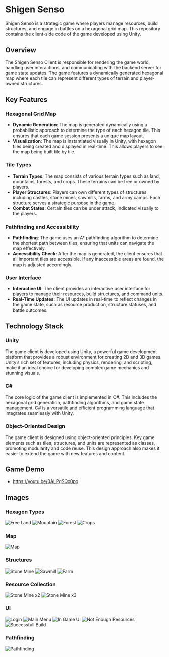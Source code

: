 # Shigen Senso

Shigen Senso is a strategic game where players manage resources, build structures, and engage in battles on a hexagonal grid map. This repository contains the client-side code of the game developed using Unity. 

## Overview

The Shigen Senso Client is responsible for rendering the game world, handling user interactions, and communicating with the backend server for game state updates. The game features a dynamically generated hexagonal map where each tile can represent different types of terrain and player-owned structures.

## Key Features

### Hexagonal Grid Map

- **Dynamic Generation**: The map is generated dynamically using a probabilistic approach to determine the type of each hexagon tile. This ensures that each game session presents a unique map layout.
- **Visualization**: The map is instantiated visually in Unity, with hexagon tiles being created and displayed in real-time. This allows players to see the map being built tile by tile.

### Tile Types

- **Terrain Types**: The map consists of various terrain types such as land, mountains, forests, and crops. These terrains can be free or owned by players.
- **Player Structures**: Players can own different types of structures including castles, stone mines, sawmills, farms, and army camps. Each structure serves a strategic purpose in the game.
- **Combat States**: Certain tiles can be under attack, indicated visually to the players.

### Pathfinding and Accessibility

- **Pathfinding**: The game uses an A* pathfinding algorithm to determine the shortest path between tiles, ensuring that units can navigate the map effectively.
- **Accessibility Check**: After the map is generated, the client ensures that all important tiles are accessible. If any inaccessible areas are found, the map is adjusted accordingly.

### User Interface

- **Interactive UI**: The client provides an interactive user interface for players to manage their resources, build structures, and command units.
- **Real-Time Updates**: The UI updates in real-time to reflect changes in the game state, such as resource production, structure statuses, and battle outcomes.

## Technology Stack

### Unity

The game client is developed using Unity, a powerful game development platform that provides a robust environment for creating 2D and 3D games. Unity’s rich set of features, including physics, rendering, and scripting, make it an ideal choice for developing complex game mechanics and stunning visuals.

### C#

The core logic of the game client is implemented in C#. This includes the hexagonal grid generation, pathfinding algorithms, and game state management. C# is a versatile and efficient programming language that integrates seamlessly with Unity.

### Object-Oriented Design

The game client is designed using object-oriented principles. Key game elements such as tiles, structures, and units are represented as classes, promoting modularity and code reuse. This design approach also makes it easier to extend the game with new features and content.

## Game Demo
- https://youtu.be/0ALPqSQx0po

## Images 

### Hexagon Types
![Free Land](images/hex_freeland.png)
![Mountain](images/hex_mountian.png)
![Forest](images/hex_forest.png)
![Crops](images/hex_crops.png)

### Map
![Map](images/map_complete.png)

### Structures
![Stone Mine](images/struct_stoneMine.png)
![Sawmill](images/struct_sawmill.png)
![Farm](images/struct_farm.png)

### Resource Collection
![Stone Mine x2](images/struct_stoneMine_2x.png)
![Stone Mine x3](images/struct_stoneMine_3x.png)

### UI
![Login](images/ui_login.png)
![Main Menu](images/ui_mainManu.png)
![In Game UI](images/ui_player2.png)
![Not Enough Resources](images/ui_no_resources.png)
![Successfull Build](images/ui_yes_resources.png)

### Pathfinding
![Pathfinding](images/ui_unit_pathdinding.png)

